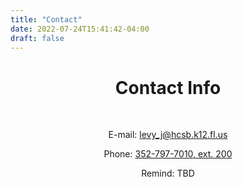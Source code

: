 ```yaml
---
title: "Contact"
date: 2022-07-24T15:41:42-04:00
draft: false
---
```


<center><h1>Contact Info</h1></center>
<center> 
<br>

E-mail: [levy_j@hcsb.k12.fl.us](mailto:levy_j@hcsb.k12.fl.us)

Phone: [352-797-7010, ext. 200](tel:3527977010,200)

Remind: TBD 

</center>

